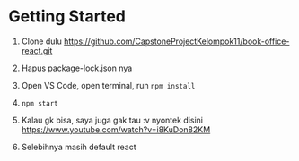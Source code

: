 # Getting Started

1. Clone dulu https://github.com/CapstoneProjectKelompok11/book-office-react.git

2. Hapus package-lock.json nya

3. Open VS Code, open terminal, run `npm install`

4. `npm start`

5. Kalau gk bisa, saya juga gak tau :v nyontek disini https://www.youtube.com/watch?v=i8KuDon82KM

6. Selebihnya masih default react
